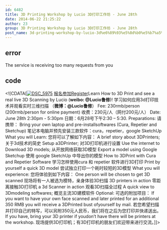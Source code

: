 ```yaml
---
id: 6482
title: 3D Printing Workshop by Lucio 3D打印工作坊 - June 28th
date: 2014-06-22 21:25:22
author: 23
group: 3D Printing Workshop by Lucio 3D打印工作坊 - June 28th
post_name: 3d-printing-workshop-by-lucio-3d%e6%89%93%e5%8d%b0%e5%b7%a5%e4%bd%9c%e5%9d%8a-june-28th
---
```


## error
The service is receiving too many requests from you

## code
 <!\[CDATA\[[![DSC_5975](http://xinchejian.com/wp-content/uploads/2014/06/DSC_5975-290x290.jpg)](http://139.162.84.35/wp-content/uploads/2014/06/DSC%5F5975.jpg) [报名参加Register](http://www.vasee.com/event/view.jsp?inid=ff80808146acac6f0146c3a6c2da27b4 "购买门票")Learn How to 3D Print and see a real live 3D Scanning by Lucio (**weibo: @Lucio鲁修**)! 学习如何应用3d打印技术并观看实时三维扫描 （**微博：@Lucio鲁修**） Fee: 230rmb/person (200rmb/person for online payment) 收费：230元/人（网付200元/人） Date: June 28th 2:30pm - 5:30pm 日期：6月28号下午2:30 – 5:30\. Preparations: 请携带： Bring your own laptop and pre-installsoftwares (Cura, Repetier and Sketchup) 笔记本电脑并预先安装三款软件：cura，repetier，google SketchUp What you will Learn: 您将可以了解如下内容： A brief story about 3DPrinters; 关于3d技术的简史 Setup a3DPrinter; 对3D打印机进行设置 Use the internet to Download 3D models; 从开放网络获取3D模型 Export a model using Google Sketchup 使用 google SketchUp 中导出你的模型 How to 3DPrint with Cura and Repetier Software 学习怎样使用cura 和 repetier 软件进行3D打印 Print by yourself a quick 3D model 尝试独立打印一个耗时较短的3D模型 What you will experience: 您将体验到如下内容： One person will be chosen to get 3D scanned 现场将有一人被选为模特，亲身体验3D扫描 3D printers in action 零距离接触3D打印机 a 3d Scanner in action 观看3D扫描全过程 A quick view to 3Dmodeling softwares; 概览主流3D建模软件 Optional: 可选的附加项目： If you want to have your own face scanned and later printed for an additional 350 RMB you will receive a 3DPrinted bust ofyourself by mail. 若您希望扫描并打印自己的特写，可以另附350元人民币，我们将在之后为您打印并快递送出。 If you have, bring your 3D printer if youdon’t have there will be printers at the workshop. 现场提供3D打印机；有3D打印机的朋友们欢迎带来进行交流。\]\]> 
